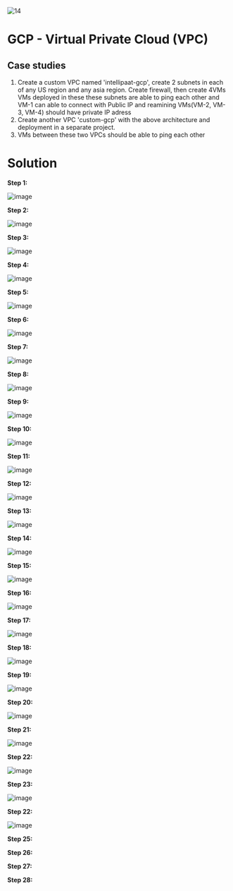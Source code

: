 ![14](https://user-images.githubusercontent.com/46291282/131234237-37ae92a7-8fbb-4a46-abde-0b19fca0d50d.jpg)

# GCP - Virtual Private Cloud (VPC)

## Case studies

1. Create a custom VPC named 'intellipaat-gcp', create 2 subnets in each of any US region and any asia region. Create firewall, then create 4VMs VMs deployed in these these subnets are able to ping each other and VM-1 can able to connect with Public IP and reamining VMs(VM-2, VM-3, VM-4) should have private IP adress
2. Create another VPC 'custom-gcp' with the above architecture and deployment in a separate project.
3. VMs between these two VPCs should be able to ping each other

# Solution 

 **Step 1:**  
 
 ![image](https://user-images.githubusercontent.com/46291282/131234361-657b318c-99ab-4430-b1c9-4d7c9b24ae71.png)
 
 **Step 2:**  
 
 ![image](https://user-images.githubusercontent.com/46291282/131234390-624ea755-3bee-4d62-b994-cd7bd6fda626.png)
 
 **Step 3:**  
 
 ![image](https://user-images.githubusercontent.com/46291282/131234394-406c265b-13c2-4dd2-90ae-548bf7750af7.png)

 **Step 4:**  
 
 ![image](https://user-images.githubusercontent.com/46291282/131234398-3b23547a-7353-4c7a-9de2-8e5cc016bbc2.png)
 
 **Step 5:**  
 
 ![image](https://user-images.githubusercontent.com/46291282/131234403-ba85c108-c662-40ac-a54d-c23bf38c2ac0.png)

 
 **Step 6:**  
 
 ![image](https://user-images.githubusercontent.com/46291282/131234419-0cf6e9ef-4e83-4920-a92c-630fe477eae4.png)

 
 **Step 7:**
 
 ![image](https://user-images.githubusercontent.com/46291282/131234429-0743d909-1d93-4a20-896a-c4ad836b6fa0.png)

  
 **Step 8:**
 
 ![image](https://user-images.githubusercontent.com/46291282/131234434-a16d6d4b-d01c-4732-8459-baecbeae2ab1.png)
 
 **Step 9:**
 
 ![image](https://user-images.githubusercontent.com/46291282/131234626-843065ca-3d66-4130-9a4a-b46a7a660020.png)

 
 **Step 10:**
 
![image](https://user-images.githubusercontent.com/46291282/131234645-f21e9292-198e-43d9-82a1-8eb84daf4bc1.png)

 
 **Step 11:**
 
 ![image](https://user-images.githubusercontent.com/46291282/131234648-8f24dd8b-a3ad-42db-9a1a-e1c90480a828.png)

 
 **Step 12:**
 
 ![image](https://user-images.githubusercontent.com/46291282/131234650-e2134d61-8a1f-43e9-a928-e74a02691f95.png)

 
 **Step 13:**
 
 ![image](https://user-images.githubusercontent.com/46291282/131234657-8a7eaf67-cde4-4d39-914e-2b440fa7fb13.png)

 
 **Step 14:**
 
 ![image](https://user-images.githubusercontent.com/46291282/131236218-2fdc8e29-e63b-4d15-85a4-c98af13049bd.png)
 
 **Step 15:**
 
 ![image](https://user-images.githubusercontent.com/46291282/131236223-5adf9da4-01fc-460d-8571-8c40c5edc156.png)

 
 **Step 16:**
 
 ![image](https://user-images.githubusercontent.com/46291282/131236234-1f17933f-e83e-4529-aa52-9c4e7ed8f4ac.png)
 
 **Step 17:**
 
 ![image](https://user-images.githubusercontent.com/46291282/131236259-f9734350-39cc-49b7-9512-d7f74f821ea3.png)

 
 **Step 18:**
 
 ![image](https://user-images.githubusercontent.com/46291282/131236269-87e6b6db-48b5-45f9-b0e2-f2494d8ce4cc.png)

  
 **Step 19:**
 
 ![image](https://user-images.githubusercontent.com/46291282/131236279-f0bec041-c826-40ef-9263-bc9408d9dcfa.png)

 
 **Step 20:**
 
 ![image](https://user-images.githubusercontent.com/46291282/131236294-c61c1b58-a3ad-48ca-ada3-34e12df24772.png)

 
 **Step 21:**
 
 ![image](https://user-images.githubusercontent.com/46291282/131236333-2552b850-3a36-4397-b2c6-f11fb638e39a.png)

 
 **Step 22:**
 
 ![image](https://user-images.githubusercontent.com/46291282/131236381-d6589304-b9e9-4740-9a22-15fff440ab4b.png)

   
 **Step 23:**  
 
 ![image](https://user-images.githubusercontent.com/46291282/131236394-93e48665-6cd8-4f61-bb68-a53bc04be16e.png)


 **Step 22:**
 
 ![image](https://user-images.githubusercontent.com/46291282/131236473-c5889b8c-16e4-43d0-a87e-f281368cb163.png)

 
 **Step 25:**

 **Step 26:**   

 **Step 27:**

 **Step 28:**
